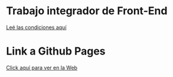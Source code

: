 # Trabajo integrador de Front-End
[Leé las condiciones aquí](https://cac2022c1-fullstackjava-22033.github.io/cac-integrador-front-2022c1/enunciado/enunciado.html)

# Link a Github Pages
[Click aquí para ver en la Web](https://cac-emgv.github.io/cac-integrador-front-2022c1/)